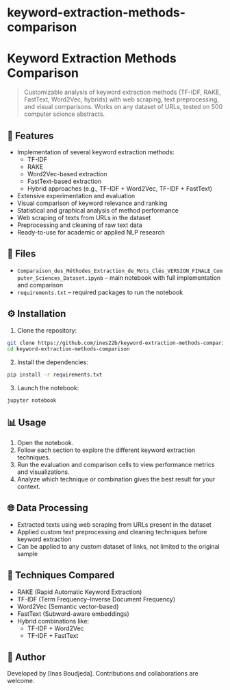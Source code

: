 # keyword-extraction-methods-comparison

# Keyword Extraction Methods Comparison

> Customizable analysis of keyword extraction methods (TF-IDF, RAKE, FastText, Word2Vec, hybrids) with web scraping, text preprocessing, and visual comparisons. Works on any dataset of URLs, tested on 500 computer science abstracts.

## 🚀 Features

- Implementation of several keyword extraction methods:
  - TF-IDF
  - RAKE
  - Word2Vec-based extraction
  - FastText-based extraction
  - Hybrid approaches (e.g., TF-IDF + Word2Vec, TF-IDF + FastText)
- Extensive experimentation and evaluation
- Visual comparison of keyword relevance and ranking
- Statistical and graphical analysis of method performance
- Web scraping of texts from URLs in the dataset
- Preprocessing and cleaning of raw text data
- Ready-to-use for academic or applied NLP research

## 📁 Files

- `Comparaison_des_Méthodes_Extraction_de_Mots_Clés_VERSION_FINALE_Computer_Sciences_Dataset.ipynb` – main notebook with full implementation and comparison
- `requirements.txt` – required packages to run the notebook

## ⚙️ Installation

1. Clone the repository:
```bash
git clone https://github.com/ines22b/keyword-extraction-methods-comparison.git
cd keyword-extraction-methods-comparison
```

2. Install the dependencies:
```bash
pip install -r requirements.txt
```

3. Launch the notebook:
```bash
jupyter notebook
```

## 📊 Usage

1. Open the notebook.
2. Follow each section to explore the different keyword extraction techniques.
3. Run the evaluation and comparison cells to view performance metrics and visualizations.
4. Analyze which technique or combination gives the best result for your context.

## 🌐 Data Processing

- Extracted texts using web scraping from URLs present in the dataset
- Applied custom text preprocessing and cleaning techniques before keyword extraction
- Can be applied to any custom dataset of links, not limited to the original sample

## 🧠 Techniques Compared

- RAKE (Rapid Automatic Keyword Extraction)
- TF-IDF (Term Frequency–Inverse Document Frequency)
- Word2Vec (Semantic vector-based)
- FastText (Subword-aware embeddings)
- Hybrid combinations like:
  - TF-IDF + Word2Vec
  - TF-IDF + FastText

## 🙋 Author

Developed by [Inas Boudjeda]. Contributions and collaborations are welcome.
